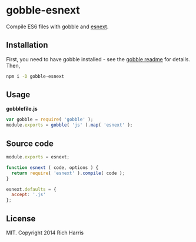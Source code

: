# gobble-esnext

Compile ES6 files with gobble and [esnext](https://github.com/esnext/esnext).

## Installation

First, you need to have gobble installed - see the [gobble readme](https://github.com/gobblejs/gobble) for details. Then,

```bash
npm i -D gobble-esnext
```

## Usage

**gobblefile.js**

```js
var gobble = require( 'gobble' );
module.exports = gobble( 'js' ).map( 'esnext' );
```

## Source code

```js
module.exports = esnext;

function esnext ( code, options ) {
  return require( 'esnext' ).compile( code );
}

esnext.defaults = {
  accept: '.js'
};
```


## License

MIT. Copyright 2014 Rich Harris
